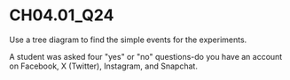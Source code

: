 # CH04.01_Q24 #
Use a tree diagram to find the simple events for the experiments.

A student was asked four "yes" or "no" questions-do you have an account on Facebook, X (Twitter), Instagram, and Snapchat.

